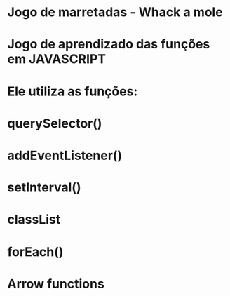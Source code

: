 # Jogo de marretadas - Whack a mole
#
# Jogo de aprendizado das funções em JAVASCRIPT
# Ele utiliza as funções:
#
# querySelector()
# addEventListener()
# setInterval()
# classList
# forEach()
# Arrow functions
# 
# 